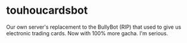 # touhoucardsbot
Our own server's replacement to the BullyBot (RIP) that used to give us electronic trading cards. Now with 100% more gacha. I'm serious.
